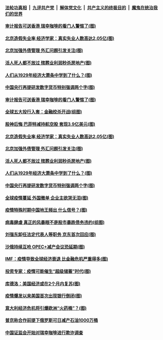 ####  [法轮功真相](../../../../basic/blob/master/README.md?t=04060801) &nbsp;|&nbsp; [九评共产党](../../../../9ping.md/blob/master/README.md?t=04060801) &nbsp;|&nbsp; [解体党文化](../../../../jtdwh.md/blob/master/README.md?t=04060801)  &nbsp;|&nbsp; [共产主义的终极目的](../../../../gczydzjmd.md/blob/master/README.md?t=04060801) &nbsp;|&nbsp; [魔鬼在统治我们的世界](../../../../mgztzwmdsj.md/blob/master/README.md?t=04060801) 

#### [审计报告可送香港 瑞幸咖啡的看门人警惕了(图)](../pages/p5/928742.md?t=04060801) 

#### [北京造假失业率 经济学家：真实失业人数高达2.05亿(图)](../pages/p5/928758.md?t=04060801) 

#### [北京加强外债管理 外汇问题引发关注(图)](../pages/p5/928733.md?t=04060801) 

#### [活人死人都不放过 殡葬业利润秒杀房地产(图)](../pages/p5/928731.md?t=04060801) 

#### [人们从1929年经济大萧条中学到了什么？(图)](../pages/p5/928659.md?t=04060801) 

#### [中国央行再提研发数字货币特别强调两个字(图)](../pages/p5/928635.md?t=04060801) 

#### [审计报告可送香港 瑞幸咖啡的看门人警惕了(图)](../pages/p5/928742.md?t=04060801) 

#### [全球五大投行入套：金融绞杀开战(组图)](../pages/p5/928752.md?t=04060801) 

#### [股神后悔 巴菲特减持航空股 套现3.9亿美元(图)](../pages/p5/928770.md?t=04060801) 

#### [北京造假失业率 经济学家：真实失业人数高达2.05亿(图)](../pages/p5/928758.md?t=04060801) 

#### [北京加强外债管理 外汇问题引发关注(图)](../pages/p5/928733.md?t=04060801) 

#### [活人死人都不放过 殡葬业利润秒杀房地产(图)](../pages/p5/928731.md?t=04060801) 

#### [人们从1929年经济大萧条中学到了什么？(图)](../pages/p5/928659.md?t=04060801) 

#### [中国央行再提研发数字货币特别强调两个字(图)](../pages/p5/928635.md?t=04060801) 

#### [全球疫情蔓延 外国撤单 企业主欲哭无泪(图)](../pages/p5/928636.md?t=04060801) 

#### [疫情特殊时期中国地王频出 什么信号？(图)](../pages/p5/928660.md?t=04060801) 

#### [病毒肆虐 真正的风暴眼不是股市暴跌债务违约(组图)](../pages/p5/928628.md?t=04060801) 

#### [刘强东卸任法定代表人等职务 京东首次回应(图)](../pages/p5/928651.md?t=04060801) 

#### [沙俄持续互呛 OPEC+减产会议恐延期(图)](../pages/p5/928641.md?t=04060801) 

#### [IMF：疫情导致全球经济衰退 比金融危机严重得多(图)](../pages/p5/928638.md?t=04060801) 

#### [投资专家：疫情可能催生“超级储蓄”时代(图)](../pages/p5/928634.md?t=04060801) 

#### [库德洛：美国经济或在2个月内复苏(图)](../pages/p5/928632.md?t=04060801) 

#### [疫情爆发以来美国首次出现银行倒闭(图)](../pages/p5/928630.md?t=04060801) 

#### [意大利经济危机将引爆欧洲“火药桶”？(图)](../pages/p5/928616.md?t=04060801) 

#### [普京称合作前提下俄罗斯可日减产石油1000万桶](../pages/p5/928613.md?t=04060801) 

#### [中国证监会开始对瑞幸咖啡进行欺诈调查](../pages/p5/928611.md?t=04060801) 


